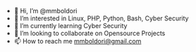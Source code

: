- 👋 Hi, I’m @mmboldori
- 👀 I’m interested in Linux, PHP, Python, Bash, Cyber Security
- 🌱 I’m currently learning Cyber Security 
- 💞️ I’m looking to collaborate on Opensource Projects
- 📫 How to reach me mmboldori@gmail.com 

<!---
mmboldori/mmboldori is a ✨ special ✨ repository because its `README.md` (this file) appears on your GitHub profile.
You can click the Preview link to take a look at your changes.
--->
